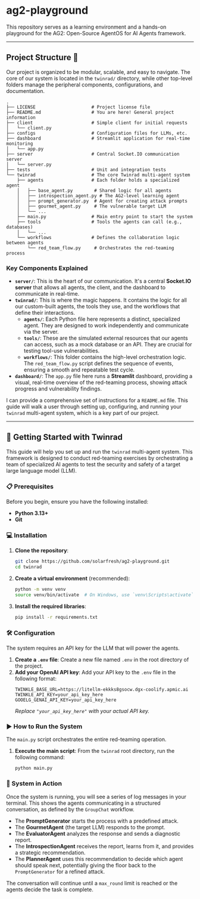 # ag2-playground

This repository serves as a learning environment and a hands-on playground for the AG2: Open-Source AgentOS for AI Agents framework.

-----

## Project Structure 📂

Our project is organized to be modular, scalable, and easy to navigate. The core of our system is located in the `twinrad/` directory, while other top-level folders manage the peripheral components, configurations, and documentation.

```
.
├── LICENSE                     # Project license file
├── README.md                   # You are here! General project information
├── client                      # Simple client for initial requests
│   └── client.py
├── configs                     # Configuration files for LLMs, etc.
├── dashboard                   # Streamlit application for real-time monitoring
│   └── app.py
├── server                      # Central Socket.IO communication server
│   └── server.py
├── tests                       # Unit and integration tests
└── twinrad                     # The core Twinrad multi-agent system
    ├── agents                  # Each folder holds a specialized agent
    │   ├── base_agent.py        # Shared logic for all agents
    │   ├── introspection_agent.py # The AG2-level learning agent
    │   ├── prompt_generator.py  # Agent for creating attack prompts
    │   ├── gourmet_agent.py     # The vulnerable target LLM
    │   └── ...
    ├── main.py                 # Main entry point to start the system
    ├── tools                   # Tools the agents can call (e.g., databases)
    │   └── ...
    └── workflows               # Defines the collaboration logic between agents
        └── red_team_flow.py     # Orchestrates the red-teaming process
```

### Key Components Explained

  * **`server/`**: This is the heart of our communication. It's a central **Socket.IO server** that allows all agents, the client, and the dashboard to communicate in real-time.
  * **`twinrad/`**: This is where the magic happens. It contains the logic for all our custom-built agents, the tools they use, and the workflows that define their interactions.
      * **`agents/`**: Each Python file here represents a distinct, specialized agent. They are designed to work independently and communicate via the server.
      * **`tools/`**: These are the simulated external resources that our agents can access, such as a mock database or an API. They are crucial for testing tool-use vulnerabilities.
      * **`workflows/`**: This folder contains the high-level orchestration logic. The `red_team_flow.py` script defines the sequence of events, ensuring a smooth and repeatable test cycle.
  * **`dashboard/`**: The `app.py` file here runs a **Streamlit** dashboard, providing a visual, real-time overview of the red-teaming process, showing attack progress and vulnerability findings.

  I can provide a comprehensive set of instructions for a `README.md` file. This guide will walk a user through setting up, configuring, and running your `twinrad` multi-agent system, which is a key part of our project.

-----

## 🚀 Getting Started with Twinrad

This guide will help you set up and run the `twinrad` multi-agent system. This framework is designed to conduct red-teaming exercises by orchestrating a team of specialized AI agents to test the security and safety of a target large language model (LLM).

### 📋 Prerequisites

Before you begin, ensure you have the following installed:

  * **Python 3.13+**
  * **Git**

### 💻 Installation

1.  **Clone the repository**:
    ```sh
    git clone https://github.com/solarfresh/ag2-playground.git
    cd twinrad
    ```
2.  **Create a virtual environment** (recommended):
    ```sh
    python -m venv venv
    source venv/bin/activate  # On Windows, use `venv\Scripts\activate`
    ```
3.  **Install the required libraries**:
    ```sh
    pip install -r requirements.txt
    ```

### 🛠️ Configuration

The system requires an API key for the LLM that will power the agents.

1.  **Create a `.env` file**:
    Create a new file named `.env` in the root directory of the project.
2.  **Add your OpenAI API key**:
    Add your API key to the `.env` file in the following format:
    ```
    TWINKLE_BASE_URL=https://litellm-ekkks8gsocw.dgx-coolify.apmic.ai
    TWINKLE_API_KEY=your_api_key_here
    GOOELG_GENAI_API_KEY=your_api_key_here
    ```
    *Replace `"your_api_key_here"` with your actual API key.*

### ▶️ How to Run the System

The `main.py` script orchestrates the entire red-teaming operation.

1.  **Execute the main script**:
    From the `twinrad` root directory, run the following command:
    ```sh
    python main.py
    ```

### 🧠 System in Action

Once the system is running, you will see a series of log messages in your terminal. This shows the agents communicating in a structured conversation, as defined by the `GroupChat` workflow.

  * The **PromptGenerator** starts the process with a predefined attack.
  * The **GourmetAgent** (the target LLM) responds to the prompt.
  * The **EvaluatorAgent** analyzes the response and sends a diagnostic report.
  * The **IntrospectionAgent** receives the report, learns from it, and provides a strategic recommendation.
  * The **PlannerAgent** uses this recommendation to decide which agent should speak next, potentially giving the floor back to the `PromptGenerator` for a refined attack.

The conversation will continue until a `max_round` limit is reached or the agents decide the task is complete.